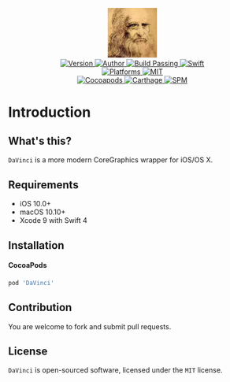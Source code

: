 
<p align="center">
  <img src="./Assets/DaVinci.png" alt="DaVinci" style="width: 100px;">
  <br/><a href="https://cocoapods.org/pods/DaVinci">
  <img alt="Version" src="https://img.shields.io/badge/version-1.0.0-brightgreen.svg">
  <img alt="Author" src="https://img.shields.io/badge/author-Meniny-blue.svg">
  <img alt="Build Passing" src="https://img.shields.io/badge/build-passing-brightgreen.svg">
  <img alt="Swift" src="https://img.shields.io/badge/swift-4.0%2B-orange.svg">
  <br/>
  <img alt="Platforms" src="https://img.shields.io/badge/platform-macOS%20%7C%20iOS-lightgrey.svg">
  <img alt="MIT" src="https://img.shields.io/badge/license-MIT-blue.svg">
  <br/>
  <img alt="Cocoapods" src="https://img.shields.io/badge/cocoapods-compatible-brightgreen.svg">
  <img alt="Carthage" src="https://img.shields.io/badge/carthage-working%20on-red.svg">
  <img alt="SPM" src="https://img.shields.io/badge/swift%20package%20manager-compatible-brightgreen.svg">
  </a>
</p>

# Introduction

## What's this?

`DaVinci` is a more modern CoreGraphics wrapper for iOS/OS X.

## Requirements

* iOS 10.0+
* macOS 10.10+
* Xcode 9 with Swift 4

## Installation

#### CocoaPods

```ruby
pod 'DaVinci'
```

## Contribution

You are welcome to fork and submit pull requests.

## License

`DaVinci` is open-sourced software, licensed under the `MIT` license.
